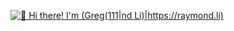 [<img src="https://raw.githubusercontent.com/gsteckel20/gsteckel20/master/Crop_video_project.mp4" alt="👋 Hi there! I'm (Greg(111|nd Li)|https://raymond.li)" title="👋 Hi there! I'm (Greg(111|nd Li)|https://raymond.li)"/>](https://raymond.li/)
<!--
**gsteckel20/gsteckel20** is a ✨ _special_ ✨ repository because its `README.md` (this file) appears on your GitHub profile.

Here are some ideas to get you started:

- 🔭 I’m currently working on ...
- 🌱 I’m currently learning ...
- 👯 I’m looking to collaborate on ...
- 🤔 I’m looking for help with ...
- 💬 Ask me about ...
- 📫 How to reach me: ...
- 😄 Pronouns: ...
- ⚡ Fun fact: ...
-->
